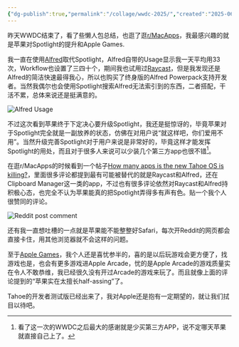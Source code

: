 ```yaml
---
{"dg-publish":true,"permalink":"/collage/wwdc-2025/","created":"2025-06-10T13:51:19.000+08:00"}
---
```


昨天WWDC结束了，看了些懒人包总结，也逛了逛[r/MacApps](https://www.reddit.com/r/macapps/)，我最感兴趣的就是苹果对Spotlight的提升和Apple Games.

我一直在使用[Alfred](https://www.alfredapp.com/)取代Spotlight，Alfred自带的Usage显示我一天平均用33次，Workflow也设置了三四十个，期间我也试用过[Raycast](https://www.raycast.com/)，但是我发现还是Alfred的简洁快速最得我心，所以也购买了终身版的Alfred Powerpack支持开发者。当然我偶尔也会使用Spotlight搜索Alfred无法索引到的东西，二者搭配，干活不累，总体来说还是挺满意的。

![Alfred Usage](https://res.cloudinary.com/dytqos6vx/image/upload/v1749535251/d1mpr9ujnkwlwyuxdcp6.png)

不过这次看到苹果终于下定决心要升级Spotlight，我还是挺惊讶的，毕竟苹果对于Spotlight完全就是一副放养的状态，仿佛在对用户说“就这样吧，你们爱用不用”。当然升级完善Spotlight对于用户来说是非常好的，毕竟这样才能发挥Spotlight的用处，而且对于很多人来说可以少装几个第三方app也很不错[^1]。

在逛r/MacApps的时候看到一个帖子[How many apps is the new Tahoe OS is killing?](https://www.reddit.com/r/macapps/comments/1l7byji/how_many_apps_is_the_new_tahoe_os_is_killing/)，里面很多评论都提到最有可能被替代的就是Raycast和Alfred，还在Clipboard Manager这一类的app，不过也有很多评论依然对Raycast和Alfred持积极心态，也完全不认为苹果能真的把Spotlight弄得多有声有色。贴一个我个人很赞同的评论。

![Reddit post comment](https://res.cloudinary.com/dytqos6vx/image/upload/v1749536241/jzluqzvaghjbm4rgoy0o.png)

还有我一直想吐槽的一点就是苹果能不能整整好Safari，每次开Reddit的网页都会直接卡住，用其他浏览器就不会这样的问题。

至于[Apple Games](https://www.macrumors.com/2025/06/09/apples-new-games-app/)，我个人还是喜忧参半的，喜的是以后玩游戏会更方便了，找游戏也是，也会有更多游戏进Apple Arcade，忧的是Apple Arcade的游戏质量实在令人不敢恭维，我已经很久没有开过Arcade的游戏来玩了。而且就像上面的评论提到的“苹果实在太擅长half-assing”了。

Tahoe的开发者测试版已经出来了，我对Apple还是抱有一定期望的，就让我们拭目以待吧。

[^1]: 看了这一次的WWDC之后最大的感谢就是少买第三方APP，说不定哪天苹果就直接自己上了。